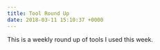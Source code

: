 ```yaml
---
title: Tool Round Up
date: 2018-03-11 15:10:37 +0000
---
```

This is a weekly round up of tools I used this week. 
